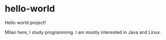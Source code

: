 # hello-world
Hello world project!

Milan here, I study programming. I am mostly interested in Java and Linux.
